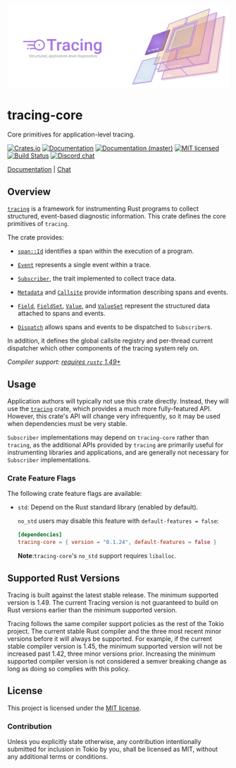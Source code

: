 ![Tracing — Structured, application-level diagnostics][splash]

[splash]: https://raw.githubusercontent.com/tokio-rs/tracing/master/assets/splash.svg

# tracing-core

Core primitives for application-level tracing.

[![Crates.io][crates-badge]][crates-url]
[![Documentation][docs-badge]][docs-url]
[![Documentation (master)][docs-master-badge]][docs-master-url]
[![MIT licensed][mit-badge]][mit-url]
[![Build Status][actions-badge]][actions-url]
[![Discord chat][discord-badge]][discord-url]

[Documentation][docs-url] | [Chat][discord-url]

[crates-badge]: https://img.shields.io/crates/v/tracing-core.svg
[crates-url]: https://crates.io/crates/tracing-core/0.1.24
[docs-badge]: https://docs.rs/tracing-core/badge.svg
[docs-url]: https://docs.rs/tracing-core/0.1.24
[docs-master-badge]: https://img.shields.io/badge/docs-master-blue
[docs-master-url]: https://tracing-rs.netlify.com/tracing_core
[mit-badge]: https://img.shields.io/badge/license-MIT-blue.svg
[mit-url]: LICENSE
[actions-badge]: https://github.com/tokio-rs/tracing/workflows/CI/badge.svg
[actions-url]:https://github.com/tokio-rs/tracing/actions?query=workflow%3ACI
[discord-badge]: https://img.shields.io/discord/500028886025895936?logo=discord&label=discord&logoColor=white
[discord-url]: https://discord.gg/EeF3cQw

## Overview

[`tracing`] is a framework for instrumenting Rust programs to collect
structured, event-based diagnostic information. This crate defines the core
primitives of `tracing`.

The crate provides:

* [`span::Id`] identifies a span within the execution of a program.

* [`Event`] represents a single event within a trace.

* [`Subscriber`], the trait implemented to collect trace data.

* [`Metadata`] and [`Callsite`] provide information describing spans and
  events.

* [`Field`], [`FieldSet`], [`Value`], and [`ValueSet`] represent the
  structured data attached to spans and events.

* [`Dispatch`] allows spans and events to be dispatched to `Subscriber`s.

In addition, it defines the global callsite registry and per-thread current
dispatcher which other components of the tracing system rely on.

*Compiler support: [requires `rustc` 1.49+][msrv]*

[msrv]: #supported-rust-versions

## Usage
  
Application authors will typically not use this crate directly. Instead, they
will use the [`tracing`] crate, which provides a much more fully-featured
API. However, this crate's API will change very infrequently, so it may be used
when dependencies must be very stable.

`Subscriber` implementations may depend on `tracing-core` rather than `tracing`,
as the additional APIs provided by `tracing` are primarily useful for
instrumenting libraries and applications, and are generally not necessary for
`Subscriber` implementations.

###  Crate Feature Flags

The following crate feature flags are available:

* `std`: Depend on the Rust standard library (enabled by default).

  `no_std` users may disable this feature with `default-features = false`:

  ```toml
  [dependencies]
  tracing-core = { version = "0.1.24", default-features = false }
  ```

  **Note**:`tracing-core`'s `no_std` support requires `liballoc`.

[`tracing`]: ../tracing
[`span::Id`]: https://docs.rs/tracing-core/0.1.24/tracing_core/span/struct.Id.html
[`Event`]: https://docs.rs/tracing-core/0.1.24/tracing_core/event/struct.Event.html
[`Subscriber`]: https://docs.rs/tracing-core/0.1.24/tracing_core/subscriber/trait.Subscriber.html
[`Metadata`]: https://docs.rs/tracing-core/0.1.24/tracing_core/metadata/struct.Metadata.html
[`Callsite`]: https://docs.rs/tracing-core/0.1.24/tracing_core/callsite/trait.Callsite.html
[`Field`]: https://docs.rs/tracing-core/0.1.24/tracing_core/field/struct.Field.html
[`FieldSet`]: https://docs.rs/tracing-core/0.1.24/tracing_core/field/struct.FieldSet.html
[`Value`]: https://docs.rs/tracing-core/0.1.24/tracing_core/field/trait.Value.html
[`ValueSet`]: https://docs.rs/tracing-core/0.1.24/tracing_core/field/struct.ValueSet.html
[`Dispatch`]: https://docs.rs/tracing-core/0.1.24/tracing_core/dispatcher/struct.Dispatch.html

## Supported Rust Versions

Tracing is built against the latest stable release. The minimum supported
version is 1.49. The current Tracing version is not guaranteed to build on Rust
versions earlier than the minimum supported version.

Tracing follows the same compiler support policies as the rest of the Tokio
project. The current stable Rust compiler and the three most recent minor
versions before it will always be supported. For example, if the current stable
compiler version is 1.45, the minimum supported version will not be increased
past 1.42, three minor versions prior. Increasing the minimum supported compiler
version is not considered a semver breaking change as long as doing so complies
with this policy.

## License

This project is licensed under the [MIT license](LICENSE).

### Contribution

Unless you explicitly state otherwise, any contribution intentionally submitted
for inclusion in Tokio by you, shall be licensed as MIT, without any additional
terms or conditions.
